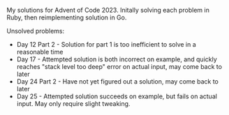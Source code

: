 My solutions for Advent of Code 2023. Initally solving each problem in Ruby, then reimplementing solution in Go.

Unsolved problems:
* Day 12 Part 2 - Solution for part 1 is too inefficient to solve in a reasonable time
* Day 17 - Attempted solution is both incorrect on example, and quickly reaches "stack level too deep" error on actual input, may come back to later
* Day 24 Part 2 - Have not yet figured out a solution, may come back to later
* Day 25 - Attempted solution succeeds on example, but fails on actual input. May only require slight tweaking.